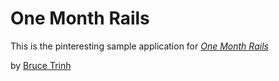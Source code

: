 # One Month Rails

This is the pinteresting sample application for
[*One Month Rails*](http://onemonthrails.com)

by [Bruce Trinh](http://brucetrinh.com)